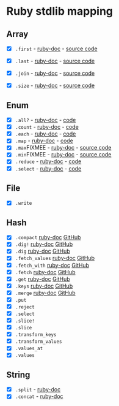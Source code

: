 # Ruby stdlib mapping

## Array
- [X] `.first` - [ruby-doc](https://ruby-doc.org/core-3.1.2/Array.html#method-i-first) - [source code](https://github.com/woarewe/fun-ruby/blob/main/lib/fun_ruby/modules/array/first.rb)
- [X] `.last` - [ruby-doc](https://ruby-doc.org/core-3.1.2/Array.html#method-i-last) - [source code](https://github.com/woarewe/fun-ruby/blob/main/lib/fun_ruby/modules/array/last.rb)
- [x] `.join` - [ruby-doc](https://ruby-doc.org/core-3.1.2/Array.html#method-i-join) - [source code](https://github.com/woarewe/fun-ruby/blob/main/lib/fun_ruby/modules/array/join.rb)
- [x] `.size` - [ruby-doc](https://ruby-doc.org/core-3.1.2/Array.html#method-i-size) - [source code](https://github.com/woarewe/fun-ruby/blob/main/lib/fun_ruby/modules/array/size.rb)


## Enum
- [X] `.all?` - [ruby-doc](https://ruby-doc.org/core-3.1.2/Enumerable.html#method-i-all-3F) - [code](https://github.com/woarewe/fun-ruby/blob/main/lib/fun_ruby/modules/enum/all.rb)
- [X] `.count` - [ruby-doc](https://ruby-doc.org/core-3.1.2/Enumerable.html#method-i-count) - [code](https://github.com/woarewe/fun-ruby/blob/main/lib/fun_ruby/modules/enum/count.rb)
- [X] `.each` - [ruby-doc](https://ruby-doc.org/core-3.1.2/Enumerable.html#method-i-each) - [code](https://github.com/woarewe/fun-ruby/blob/main/lib/fun_ruby/modules/enum/each.rb)
- [X] `.map` - [ruby-doc](https://ruby-doc.org/core-3.1.2/Enumerable.html#method-i-map) - [code](https://github.com/woarewe/fun-ruby/blob/main/lib/fun_ruby/modules/enum/map.rb)
- [X] `.max`FIXMEE - [ruby-doc](https://ruby-doc.org/core-3.1.2/Array.html#method-i-max) - [source code](https://github.com/woarewe/fun-ruby/blob/main/lib/fun_ruby/modules/enum/max.rb)
- [X] `.min`FIXMEE - [ruby-doc](https://ruby-doc.org/core-3.1.2/Array.html#method-i-min) - [source code](https://github.com/woarewe/fun-ruby/blob/main/lib/fun_ruby/modules/enum/min.rb)
- [X] `.reduce` - [ruby-doc](https://ruby-doc.org/core-3.1.2/Enumerable.html#method-i-reduce) - [code](https://github.com/woarewe/fun-ruby/blob/main/lib/fun_ruby/modules/enum/reduce.rb)
- [X] `.select` - [ruby-doc](https://ruby-doc.org/core-3.1.2/Enumerable.html#method-i-select) - [code](https://github.com/woarewe/fun-ruby/blob/main/lib/fun_ruby/modules/enum/select.rb)

## File
- [X] `.write`

## Hash
- [X] `.compact` [ruby-doc](https://docs.ruby-lang.org/en/3.1.2/Hash.html#method-i-compact) [GitHub](https://github.com/woarewe/fun-ruby/blob/main/lib/fun_ruby/modules/hash/compact.rb)
- [X] `.dig!` [ruby-doc](https://docs.ruby-lang.org/en/3.1.2/Hash.html#method-i-dig) [GitHub](https://github.com/woarewe/fun-ruby/blob/main/lib/fun_ruby/modules/hash/dig.rb)
- [X] `.dig` [ruby-doc](https://docs.ruby-lang.org/en/3.1.2/Hash.html#method-i-dig) [GitHub](https://github.com/woarewe/fun-ruby/blob/main/lib/fun_ruby/modules/hash/dig.rb)
- [X] `.fetch_values` [ruby-doc](https://docs.ruby-lang.org/en/3.1.2/Hash.html#method-i-fetch_values) [GitHub](https://github.com/woarewe/fun-ruby/blob/main/lib/fun_ruby/modules/hash/fetch_values.rb)
- [X] `.fetch_with` [ruby-doc](https://docs.ruby-lang.org/en/3.1.2/Hash.html#method-i-fetch) [GitHub](https://github.com/woarewe/fun-ruby/blob/main/lib/fun_ruby/modules/hash/fetch.rb)
- [X] `.fetch` [ruby-doc](https://docs.ruby-lang.org/en/3.1.2/Hash.html#method-i-fetch) [GitHub](https://github.com/woarewe/fun-ruby/blob/main/lib/fun_ruby/modules/hash/fetch.rb)
- [X] `.get` [ruby-doc](https://docs.ruby-lang.org/en/3.1.2/Hash.html#method-i-get) [GitHub](https://github.com/woarewe/fun-ruby/blob/main/lib/fun_ruby/modules/hash/get.rb)
- [X] `.keys` [ruby-doc](https://docs.ruby-lang.org/en/3.1.2/Hash.html#method-i-keys) [GitHub](https://github.com/woarewe/fun-ruby/blob/main/lib/fun_ruby/modules/hash/keys.rb)
- [X] `.merge` [ruby-doc](https://docs.ruby-lang.org/en/3.1.2/Hash.html#method-i-merge) [GitHub](https://github.com/woarewe/fun-ruby/blob/main/lib/fun_ruby/modules/hash/merge.rb)
- [X] `.put`
- [X] `.reject`
- [X] `.select`
- [X] `.slice!`
- [X] `.slice`
- [X] `.transform_keys`
- [X] `.transform_values`
- [X] `.values_at`
- [X] `.values`

## String
- [X] `.split` - [ruby-doc](https://ruby-doc.org/core-3.1.2/String.html#method-i-split)
- [X] `.concat` - [ruby-doc](https://ruby-doc.org/core-3.1.2/String.html#method-i-concat)
